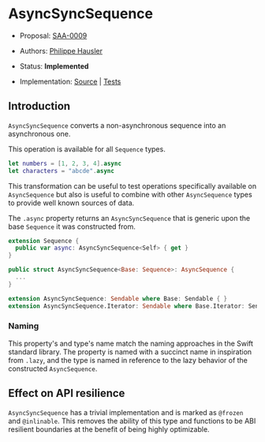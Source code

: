 # AsyncSyncSequence

* Proposal: [SAA-0009](https://github.com/apple/swift-async-algorithms/blob/main/Evolution/0009-async.md)
* Authors: [Philippe Hausler](https://github.com/phausler)
* Status: **Implemented**

* Implementation: 
  [Source](https://github.com/apple/swift-async-algorithms/blob/main/Sources/AsyncAlgorithms/AsyncSyncSequence.swift) | 
  [Tests](https://github.com/apple/swift-async-algorithms/blob/main/Tests/AsyncAlgorithmsTests/TestLazy.swift)
  
## Introduction

`AsyncSyncSequence` converts a non-asynchronous sequence into an asynchronous one. 

This operation is available for all `Sequence` types. 

```swift
let numbers = [1, 2, 3, 4].async
let characters = "abcde".async
```

This transformation can be useful to test operations specifically available on `AsyncSequence` but also is useful 
to combine with other `AsyncSequence` types to provide well known sources of data. 

The `.async` property returns an `AsyncSyncSequence` that is generic upon the base `Sequence` it was constructed from.

```swift
extension Sequence {
  public var async: AsyncSyncSequence<Self> { get }
}

public struct AsyncSyncSequence<Base: Sequence>: AsyncSequence {
  ...
}

extension AsyncSyncSequence: Sendable where Base: Sendable { }
extension AsyncSyncSequence.Iterator: Sendable where Base.Iterator: Sendable { }
```

### Naming

This property's and type's name match the naming approaches in the Swift standard library. The property is named with a 
succinct name in inspiration from `.lazy`, and the type is named in reference to the lazy behavior of the constructed 
`AsyncSequence`. 

## Effect on API resilience

`AsyncSyncSequence` has a trivial implementation and is marked as `@frozen` and `@inlinable`. This removes the ability of this type and functions to be ABI resilient boundaries at the benefit of being highly optimizable.
